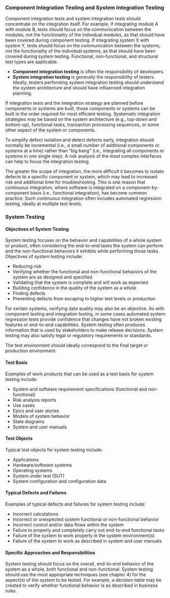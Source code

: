 ### Component Integration Testing and System Integration Testing

Component integration tests and system integration tests should concentrate on the integration itself. For example, if integrating module A with module B, tests should focus on the communication between the modules, not the functionality of the individual modules, as that should have been covered during component testing. If integrating system X with system Y, tests should focus on the communication between the systems, not the functionality of the individual systems, as that should have been covered during system testing. Functional, non-functional, and structural test types are applicable.

- **Component integration testing** is often the responsibility of developers.
- **System integration testing** is generally the responsibility of testers. Ideally, testers performing system integration testing should understand the system architecture and should have influenced integration planning.

If integration tests and the integration strategy are planned before components or systems are built, those components or systems can be built in the order required for most efficient testing. Systematic integration strategies may be based on the system architecture (e.g., top-down and bottom-up), functional tasks, transaction processing sequences, or some other aspect of the system or components.

To simplify defect isolation and detect defects early, integration should normally be incremental (i.e., a small number of additional components or systems at a time) rather than “big bang” (i.e., integrating all components or systems in one single step). A risk analysis of the most complex interfaces can help to focus the integration testing.

The greater the scope of integration, the more difficult it becomes to isolate defects to a specific component or system, which may lead to increased risk and additional time for troubleshooting. This is one reason that continuous integration, where software is integrated on a component-by-component basis (i.e., functional integration), has become common practice. Such continuous integration often includes automated regression testing, ideally at multiple test levels.

### System Testing

#### Objectives of System Testing

System testing focuses on the behavior and capabilities of a whole system or product, often considering the end-to-end tasks the system can perform and the non-functional behaviors it exhibits while performing those tasks. Objectives of system testing include:

- Reducing risk
- Verifying whether the functional and non-functional behaviors of the system are as designed and specified
- Validating that the system is complete and will work as expected
- Building confidence in the quality of the system as a whole
- Finding defects
- Preventing defects from escaping to higher test levels or production

For certain systems, verifying data quality may also be an objective. As with component testing and integration testing, in some cases automated system regression tests provide confidence that changes have not broken existing features or end-to-end capabilities. System testing often produces information that is used by stakeholders to make release decisions. System testing may also satisfy legal or regulatory requirements or standards.

The test environment should ideally correspond to the final target or production environment.

#### Test Basis

Examples of work products that can be used as a test basis for system testing include:

- System and software requirement specifications (functional and non-functional)
- Risk analysis reports
- Use cases
- Epics and user stories
- Models of system behavior
- State diagrams
- System and user manuals

#### Test Objects

Typical test objects for system testing include:

- Applications
- Hardware/software systems
- Operating systems
- System under test (SUT)
- System configuration and configuration data

#### Typical Defects and Failures

Examples of typical defects and failures for system testing include:

- Incorrect calculations
- Incorrect or unexpected system functional or non-functional behavior
- Incorrect control and/or data flows within the system
- Failure to properly and completely carry out end-to-end functional tasks
- Failure of the system to work properly in the system environment(s)
- Failure of the system to work as described in system and user manuals

#### Specific Approaches and Responsibilities

System testing should focus on the overall, end-to-end behavior of the system as a whole, both functional and non-functional. System testing should use the most appropriate techniques (see chapter 4) for the aspect(s) of the system to be tested. For example, a decision table may be created to verify whether functional behavior is as described in business rules.


